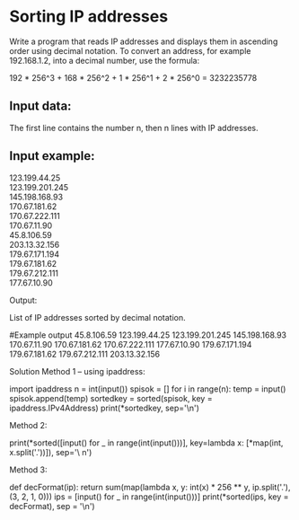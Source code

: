 # Sorting IP addresses

Write a program that reads IP addresses and displays them in ascending order using decimal notation. To convert an address, for example 192.168.1.2, into a decimal number, use the formula:

192 * 256^3 + 168 * 256^2 + 1 * 256^1 + 2 * 256^0 = 3232235778

## Input data:

The first line contains the number n, then n lines with IP addresses.


## Input example:

123.199.44.25  
123.199.201.245  
145.198.168.93  
170.67.181.62  
170.67.222.111  
170.67.11.90  
45.8.106.59  
203.13.32.156  
179.67.171.194  
179.67.181.62  
179.67.212.111  
177.67.10.90  


    
Output:

List of IP addresses sorted by decimal notation.

        
#Example output
45.8.106.59
123.199.44.25
123.199.201.245
145.198.168.93
170.67.11.90
170.67.181.62
170.67.222.111
177.67.10.90
179.67.171.194
179.67.181.62
179.67.212.111
203.13.32.156




    
Solution
Method 1 – using ipaddress:

        
import ipaddress
n = int(input())
spisok = []
for i in range(n):
     temp = input()
     spisok.append(temp)
sortedkey = sorted(spisok, key = ipaddress.IPv4Address)
print(*sortedkey, sep='\n')
    

    
Method 2:

        
print(*sorted([input() for _ in range(int(input()))], key=lambda x: [*map(int, x.split('.'))]), sep='\ n')
    

    
Method 3:

        
def decFormat(ip):
     return sum(map(lambda x, y: int(x) * 256 ** y, ip.split('.'), (3, 2, 1, 0)))
ips = [input() for _ in range(int(input()))]
print(*sorted(ips, key = decFormat), sep = '\n')
